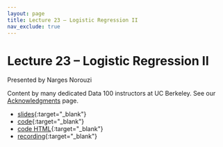```yaml
---
layout: page
title: Lecture 23 – Logistic Regression II
nav_exclude: true
---
```


# Lecture 23 – Logistic Regression II

Presented by Narges Norouzi

Content by many dedicated Data 100 instructors at UC Berkeley. See our [Acknowledgments](../../acks) page.

- [slides](https://docs.google.com/presentation/d/122VojbAKiKGWcUVw2uN-xLOUo4jEnHJU78kJl0rGTN8/edit?usp=sharing){:target="_blank"}
- [code](https://data100.datahub.berkeley.edu/hub/user-redirect/git-pull?repo=https%3A%2F%2Fgithub.com%2FDS-100%2Ffa23-student&urlpath=lab%2Ftree%2Ffa23-student%2Flecture%2Flec23%2Flec23.ipynb&branch=main){:target="_blank"}
- [code HTML](../../resources/assets/lectures/lec23/lec23.html){:target="_blank"}
- [recording](https://youtu.be/LYDRZTzeX8s){:target="_blank"}
